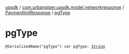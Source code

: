 [upsdk](../../index.md) / [com.urbanpiper.upsdk.model.networkresponse](../index.md) / [PaymentInitResponse](index.md) / [pgType](./pg-type.md)

# pgType

`@SerializedName("pgType") var pgType: `[`String`](https://kotlinlang.org/api/latest/jvm/stdlib/kotlin/-string/index.html)